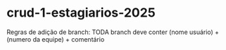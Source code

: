 # crud-1-estagiarios-2025
Regras de adição de branch: TODA branch deve conter (nome  usuário) + (numero da equipe) + comentário

